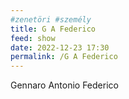 ```yaml
---
#zenetöri #személy
title: G A Federico
feed: show
date: 2022-12-23 17:30
permalink: /G A Federico
---
```


Gennaro Antonio Federico